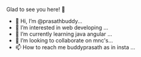 Glad to see you here! 🤩

- 👋 Hi, I’m @prasathbuddy...
- 👀 I’m interested in web developing ...
- 🌱 I’m currently learning java angular ...
- 💞️ I’m looking to collaborate on mnc's...
- 📫 How to reach me buddyprasath as in insta ...

<!---
prasathbuddy/prasathbuddy is a ✨ special ✨ repository because its `README.md` (this file) appears on your GitHub profile.
You can click the Preview link to take a look at your changes.
--->
